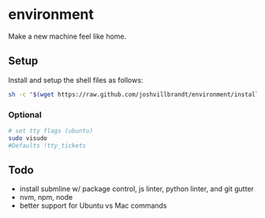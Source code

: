 # environment

Make a new machine feel like home.

## Setup

Install and setup the shell files as follows:

```bash
sh -c "$(wget https://raw.github.com/joshvillbrandt/environment/install.sh -O -)"
```

### Optional

```bash
# set tty flags (ubuntu)
sudo visudo
#Defaults !tty_tickets
```

## Todo

* install submline w/ package control, js linter, python linter, and git gutter
* nvm, npm, node
* better support for Ubuntu vs Mac commands
